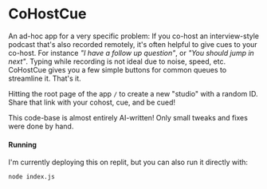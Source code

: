 # CoHostCue

An ad-hoc app for a very specific problem: If you co-host an interview-style podcast that's also recorded remotely, it's often helpful to give cues to your co-host. For instance _"I have a follow up question"_, or _"You should jump in next"_. Typing while recording is not ideal due to noise, speed, etc. CoHostCue gives you a few simple buttons for common queues to streamline it. That's it. 

Hitting the root page of the app `/` to create a new "studio" with a random ID. Share that link with your cohost, cue, and be cued!

This code-base is almost entirely AI-written! Only small tweaks and fixes were done by hand.

#### Running

I'm currently deploying this on replit, but you can also run it directly with:

```bash
node index.js
```
